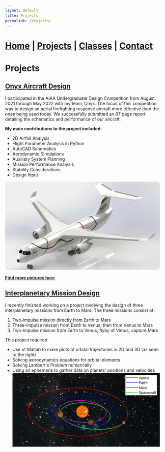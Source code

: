 ```yaml
---
layout: default
title: Projects
permalink: /projects/
---
```

# [Home](/) | [Projects](/projects/) | [Classes](/classes/) | [Contact](/contact/)
# Projects
## <ins>Onyx Aircraft Design</ins>
I participated in the AIAA Undergraduate Design Competition from August 2021 through May 2022 with my team, Onyx. The focus of this competition was to design an aerial firefighting response aircraft more effective than the ones being used today. We successfully submitted an 87 page report detailing the schematics and performance of our aircraft.

**My main contributions to the project included:**
- 2D Airfoil Analysis
- Flight Parameter Analysis in Python
- AutoCAD Schematics
- Aerodynamic Simulations
- Auxiliary System Planning
- Mission Performance Analysis
- Stability Considerations
- Design Input

<img src="/assets/OnyxIso.webp" alt="OnyxIso" style="border-radius: 10px;">

**[Find more pictures here](https://n-denny.github.io/onyx)**

## <ins>Interplanetary Mission Design</ins>
I recently finished working on a project involving the design of three interplanetary missions from Earth to Mars. The three missions consist of:

1. Two-impulse mission directly from Earth to Mars
2. Three-impulse mission from Earth to Venus, then from Venus to Mars
3. Two-impulse mission from Earth to Venus, flyby of Venus, capture Mars

This project required:

- Use of Matlab to make plots of orbital trajectories in 2D and 3D (as seen to the right)
- Solving astrodynamics equations for orbital elements
- Solving Lambert's Problem numerically
- Using an ephemeris to gather data on planets' positions and velocities
![IMIso](/assets/IMIso.webp)
